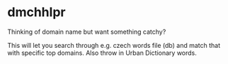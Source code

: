 # dmchhlpr
Thinking of domain name but want something catchy?

This will let you search through e.g. czech words file (db) and match that with specific top domains. Also throw in Urban Dictionary words.
